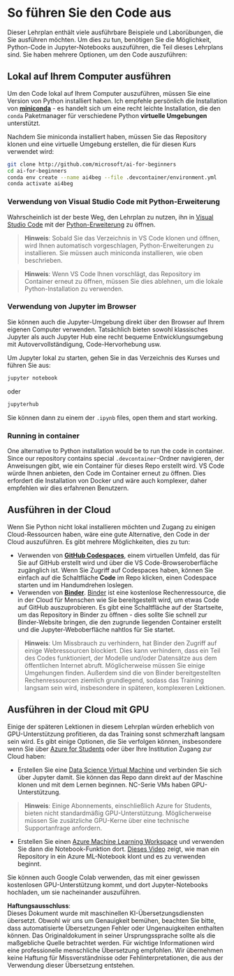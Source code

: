 # So führen Sie den Code aus

Dieser Lehrplan enthält viele ausführbare Beispiele und Laborübungen, die Sie ausführen möchten. Um dies zu tun, benötigen Sie die Möglichkeit, Python-Code in Jupyter-Notebooks auszuführen, die Teil dieses Lehrplans sind. Sie haben mehrere Optionen, um den Code auszuführen:

## Lokal auf Ihrem Computer ausführen

Um den Code lokal auf Ihrem Computer auszuführen, müssen Sie eine Version von Python installiert haben. Ich empfehle persönlich die Installation von **[miniconda](https://conda.io/en/latest/miniconda.html)** - es handelt sich um eine recht leichte Installation, die den `conda` Paketmanager für verschiedene Python **virtuelle Umgebungen** unterstützt.

Nachdem Sie miniconda installiert haben, müssen Sie das Repository klonen und eine virtuelle Umgebung erstellen, die für diesen Kurs verwendet wird:

```bash
git clone http://github.com/microsoft/ai-for-beginners
cd ai-for-beginners
conda env create --name ai4beg --file .devcontainer/environment.yml
conda activate ai4beg
```

### Verwendung von Visual Studio Code mit Python-Erweiterung

Wahrscheinlich ist der beste Weg, den Lehrplan zu nutzen, ihn in [Visual Studio Code](http://code.visualstudio.com/?WT.mc_id=academic-77998-cacaste) mit der [Python-Erweiterung](https://marketplace.visualstudio.com/items?itemName=ms-python.python&WT.mc_id=academic-77998-cacaste) zu öffnen.

> **Hinweis**: Sobald Sie das Verzeichnis in VS Code klonen und öffnen, wird Ihnen automatisch vorgeschlagen, Python-Erweiterungen zu installieren. Sie müssen auch miniconda installieren, wie oben beschrieben.

> **Hinweis**: Wenn VS Code Ihnen vorschlägt, das Repository im Container erneut zu öffnen, müssen Sie dies ablehnen, um die lokale Python-Installation zu verwenden.

### Verwendung von Jupyter im Browser

Sie können auch die Jupyter-Umgebung direkt über den Browser auf Ihrem eigenen Computer verwenden. Tatsächlich bieten sowohl klassisches Jupyter als auch Jupyter Hub eine recht bequeme Entwicklungsumgebung mit Autovervollständigung, Code-Hervorhebung usw.

Um Jupyter lokal zu starten, gehen Sie in das Verzeichnis des Kurses und führen Sie aus:

```bash
jupyter notebook
```
oder
```bash
jupyterhub
```
Sie können dann zu einem der `.ipynb` files, open them and start working.

### Running in container

One alternative to Python installation would be to run the code in container. Since our repository contains special `.devcontainer`-Ordner navigieren, der Anweisungen gibt, wie ein Container für dieses Repo erstellt wird. VS Code würde Ihnen anbieten, den Code im Container erneut zu öffnen. Dies erfordert die Installation von Docker und wäre auch komplexer, daher empfehlen wir dies erfahrenen Benutzern.

## Ausführen in der Cloud

Wenn Sie Python nicht lokal installieren möchten und Zugang zu einigen Cloud-Ressourcen haben, wäre eine gute Alternative, den Code in der Cloud auszuführen. Es gibt mehrere Möglichkeiten, dies zu tun:

* Verwenden von **[GitHub Codespaces](https://github.com/features/codespaces)**, einem virtuellen Umfeld, das für Sie auf GitHub erstellt wird und über die VS Code-Browseroberfläche zugänglich ist. Wenn Sie Zugriff auf Codespaces haben, können Sie einfach auf die Schaltfläche **Code** im Repo klicken, einen Codespace starten und im Handumdrehen loslegen.
* Verwenden von **[Binder](https://mybinder.org/v2/gh/microsoft/ai-for-beginners/HEAD)**. [Binder](https://mybinder.org) ist eine kostenlose Rechenressource, die in der Cloud für Menschen wie Sie bereitgestellt wird, um etwas Code auf GitHub auszuprobieren. Es gibt eine Schaltfläche auf der Startseite, um das Repository in Binder zu öffnen - dies sollte Sie schnell zur Binder-Website bringen, die den zugrunde liegenden Container erstellt und die Jupyter-Weboberfläche nahtlos für Sie startet.

> **Hinweis**: Um Missbrauch zu verhindern, hat Binder den Zugriff auf einige Webressourcen blockiert. Dies kann verhindern, dass ein Teil des Codes funktioniert, der Modelle und/oder Datensätze aus dem öffentlichen Internet abruft. Möglicherweise müssen Sie einige Umgehungen finden. Außerdem sind die von Binder bereitgestellten Rechenressourcen ziemlich grundlegend, sodass das Training langsam sein wird, insbesondere in späteren, komplexeren Lektionen.

## Ausführen in der Cloud mit GPU

Einige der späteren Lektionen in diesem Lehrplan würden erheblich von GPU-Unterstützung profitieren, da das Training sonst schmerzhaft langsam sein wird. Es gibt einige Optionen, die Sie verfolgen können, insbesondere wenn Sie über [Azure for Students](https://azure.microsoft.com/free/students/?WT.mc_id=academic-77998-cacaste) oder über Ihre Institution Zugang zur Cloud haben:

* Erstellen Sie eine [Data Science Virtual Machine](https://docs.microsoft.com/learn/modules/intro-to-azure-data-science-virtual-machine/?WT.mc_id=academic-77998-cacaste) und verbinden Sie sich über Jupyter damit. Sie können das Repo dann direkt auf der Maschine klonen und mit dem Lernen beginnen. NC-Serie VMs haben GPU-Unterstützung.

> **Hinweis**: Einige Abonnements, einschließlich Azure for Students, bieten nicht standardmäßig GPU-Unterstützung. Möglicherweise müssen Sie zusätzliche GPU-Kerne über eine technische Supportanfrage anfordern.

* Erstellen Sie einen [Azure Machine Learning Workspace](https://azure.microsoft.com/services/machine-learning/?WT.mc_id=academic-77998-cacaste) und verwenden Sie dann die Notebook-Funktion dort. [Dieses Video](https://azure-for-academics.github.io/quickstart/azureml-papers/) zeigt, wie man ein Repository in ein Azure ML-Notebook klont und es zu verwenden beginnt.

Sie können auch Google Colab verwenden, das mit einer gewissen kostenlosen GPU-Unterstützung kommt, und dort Jupyter-Notebooks hochladen, um sie nacheinander auszuführen.

**Haftungsausschluss**:  
Dieses Dokument wurde mit maschinellen KI-Übersetzungsdiensten übersetzt. Obwohl wir uns um Genauigkeit bemühen, beachten Sie bitte, dass automatisierte Übersetzungen Fehler oder Ungenauigkeiten enthalten können. Das Originaldokument in seiner Ursprungssprache sollte als die maßgebliche Quelle betrachtet werden. Für wichtige Informationen wird eine professionelle menschliche Übersetzung empfohlen. Wir übernehmen keine Haftung für Missverständnisse oder Fehlinterpretationen, die aus der Verwendung dieser Übersetzung entstehen.
